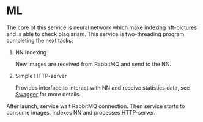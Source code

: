 # ML

The core of this service is neural network which make indexing nft-pictures and is able to check plagiarism.
This service is two-threading program completing the next tasks:

1. NN indexing

    New images are received from RabbitMQ and send to the NN.

2. Simple HTTP-server

    Provides interface to interact with NN and receive statistics data, see [Swagger](./swagger.yml) for more details.

After launch, service wait RabbitMQ connection.
Then service starts to consume images, indexes NN and processes HTTP-server.
